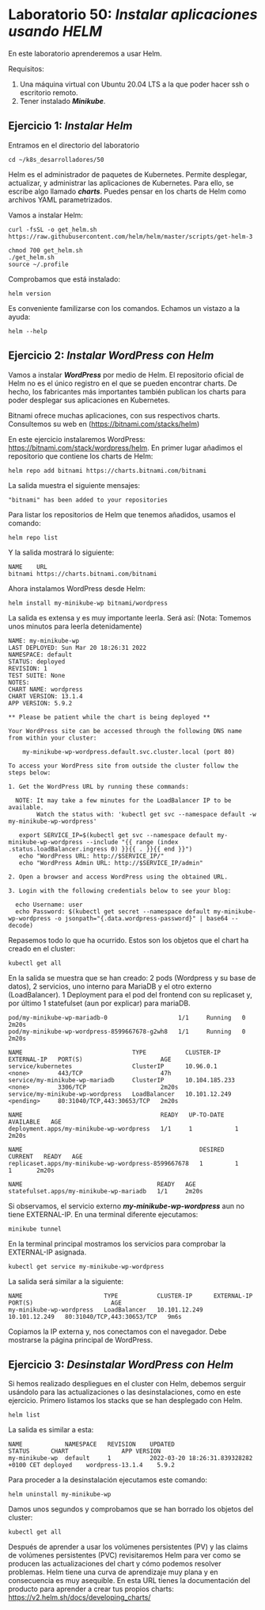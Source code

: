 # Laboratorio 50: ***Instalar aplicaciones usando HELM***
 
En este laboratorio aprenderemos a usar Helm.

Requisitos:

1. Una máquina virtual con Ubuntu 20.04 LTS a la que poder hacer ssh o escritorio remoto.
2. Tener instalado ***Minikube***.

## Ejercicio 1: ***Instalar Helm***

Entramos en el directorio del laboratorio
```
cd ~/k8s_desarrolladores/50
```

Helm es el administrador de paquetes de Kubernetes. Permite desplegar, actualizar, y administrar las aplicaciones de Kubernetes. Para ello, se escribe algo llamado ***charts***. Puedes pensar en los charts de Helm como archivos YAML parametrizados.

Vamos a instalar Helm:
```
curl -fsSL -o get_helm.sh https://raw.githubusercontent.com/helm/helm/master/scripts/get-helm-3
```
```
chmod 700 get_helm.sh
./get_helm.sh
source ~/.profile
```
Comprobamos que está instalado:
```
helm version
```

Es conveniente familizarse con los comandos. Echamos un vistazo a la ayuda:
```
helm --help
```

## Ejercicio 2: ***Instalar WordPress con Helm***


Vamos a instalar ***WordPress*** por medio de Helm. El repositorio oficial de Helm no es el único registro en el que se pueden encontrar charts. De hecho, los fabricantes más importantes también publican los charts para poder desplegar sus aplicaciones en Kubernetes.

Bitnami ofrece muchas aplicaciones, con sus respectivos charts. Consultemos su web en (https://bitnami.com/stacks/helm)

En este ejercicio instalaremos WordPress: https://bitnami.com/stack/wordpress/helm. En primer lugar añadimos el repositorio que contiene los charts de Helm:
```
helm repo add bitnami https://charts.bitnami.com/bitnami
```

La salida muestra el siguiente mensajes:
```
"bitnami" has been added to your repositories
```

Para listar los repositorios de Helm que tenemos añadidos, usamos el comando:
```
helm repo list
```

Y la salida mostrará lo siguiente:
```
NAME   	URL                               
bitnami	https://charts.bitnami.com/bitnami
```

Ahora instalamos WordPress desde Helm:
```
helm install my-minikube-wp bitnami/wordpress
```

La salida es extensa y es muy importante leerla. Será así: (Nota: Tomemos unos minutos para leerla detenidamente)
```
NAME: my-minikube-wp
LAST DEPLOYED: Sun Mar 20 18:26:31 2022
NAMESPACE: default
STATUS: deployed
REVISION: 1
TEST SUITE: None
NOTES:
CHART NAME: wordpress
CHART VERSION: 13.1.4
APP VERSION: 5.9.2

** Please be patient while the chart is being deployed **

Your WordPress site can be accessed through the following DNS name from within your cluster:

    my-minikube-wp-wordpress.default.svc.cluster.local (port 80)

To access your WordPress site from outside the cluster follow the steps below:

1. Get the WordPress URL by running these commands:

  NOTE: It may take a few minutes for the LoadBalancer IP to be available.
        Watch the status with: 'kubectl get svc --namespace default -w my-minikube-wp-wordpress'
 
   export SERVICE_IP=$(kubectl get svc --namespace default my-minikube-wp-wordpress --include "{{ range (index .status.loadBalancer.ingress 0) }}{{ . }}{{ end }}")
   echo "WordPress URL: http://$SERVICE_IP/"
   echo "WordPress Admin URL: http://$SERVICE_IP/admin"
 
2. Open a browser and access WordPress using the obtained URL.
 
3. Login with the following credentials below to see your blog:

  echo Username: user
  echo Password: $(kubectl get secret --namespace default my-minikube-wp-wordpress -o jsonpath="{.data.wordpress-password}" | base64 --decode)
```

Repasemos todo lo que ha ocurrido. Estos son los objetos que el chart ha creado en el cluster:
```
kubectl get all
```

En la salida se muestra que se han creado: 2 pods (Wordpress y su base de datos), 2 servicios, uno interno para MariaDB y el otro externo (LoadBalancer). 1 Deployment para el pod del frontend con su replicaset y, por último 1 statefulset (aun por explicar) para mariaDB.
```
pod/my-minikube-wp-mariadb-0                    1/1     Running   0          2m20s
pod/my-minikube-wp-wordpress-8599667678-g2wh8   1/1     Running   0          2m20s
 
NAME                               TYPE           CLUSTER-IP       EXTERNAL-IP   PORT(S)                      AGE
service/kubernetes                 ClusterIP      10.96.0.1        <none>        443/TCP                      47h
service/my-minikube-wp-mariadb     ClusterIP      10.104.185.233   <none>        3306/TCP                     2m20s
service/my-minikube-wp-wordpress   LoadBalancer   10.101.12.249    <pending>     80:31040/TCP,443:30653/TCP   2m20s

NAME                                       READY   UP-TO-DATE   AVAILABLE   AGE
deployment.apps/my-minikube-wp-wordpress   1/1     1            1           2m20s

NAME                                                  DESIRED   CURRENT   READY   AGE
replicaset.apps/my-minikube-wp-wordpress-8599667678   1         1         1       2m20s

NAME                                      READY   AGE
statefulset.apps/my-minikube-wp-mariadb   1/1     2m20s
```

Si observamos, el servicio externo ***my-minikube-wp-wordpress*** aun no tiene EXTERNAL-IP. En una terminal diferente ejecutamos:
```
minikube tunnel
```

En la terminal principal mostramos los servicios para comprobar la EXTERNAL-IP asignada.
```
kubectl get service my-minikube-wp-wordpress
```

La salida será similar a la siguiente:
```
NAME                       TYPE           CLUSTER-IP      EXTERNAL-IP     PORT(S)                      AGE
my-minikube-wp-wordpress   LoadBalancer   10.101.12.249   10.101.12.249   80:31040/TCP,443:30653/TCP   9m6s
```

Copiamos la IP externa y, nos conectamos con el navegador. Debe mostrarse la página principal de WordPress.


## Ejercicio 3: ***Desinstalar WordPress con Helm***

Si hemos realizado despliegues en el cluster con Helm, debemos serguir usándolo para las actualizaciones o las desinstalaciones, como en este ejercicio. Primero listamos los stacks que se han desplegado con Helm.
```
helm list
```

La salida es similar a esta:
```
NAME          	NAMESPACE	REVISION	UPDATED                                	STATUS  	CHART           	APP VERSION
my-minikube-wp	default  	1       	2022-03-20 18:26:31.839328282 +0100 CET	deployed	wordpress-13.1.4	5.9.2 
```

Para proceder a la desinstalación ejecutamos este comando:
```
helm uninstall my-minikube-wp
```

Damos unos segundos y comprobamos que se han borrado los objetos del cluster:
```
kubectl get all
```

Después de aprender a usar los volúmenes persistentes (PV) y las claims de volúmenes persistentes (PVC) revisitaremos Helm para ver como se producen las actualizaciones del chart y cómo podemos resolver problemas. Helm tiene una curva de aprendizaje muy plana y en consecuencia es muy asequible. En esta URL tienes la documentación del producto para aprender a crear tus propios charts: https://v2.helm.sh/docs/developing_charts/


